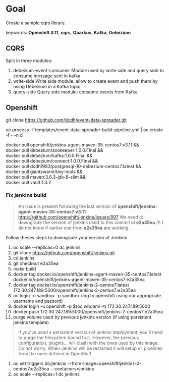 # Goal

Create a sample cqrs library.

keywords: **Openshift 3.11**, **cqrs**, **Quarkus**, **Kafka**, **Debezium**  

## CQRS

Split in three modules:
1. debezium-event-consumer
Module used by write side and query side to consume message sent in kafka.
1. write-side
Write side module: allow to create event and push them by using Debezium in a Kafka topic.
1. query-side
Query side module: consume events from Kafka.

## Openshift

git clone https://github.com/dcdh/event-data-spreader.git

oc process -f templates/event-data-spreader-build-pipeline.yml | oc create -f - -n ci

docker pull openshift/jenkins-agent-maven-35-centos7:v3.11 && \
docker pull debezium/zookeeper:1.0.0.Final && \
docker pull debezium/kafka:1.0.0.Final && \
docker pull debezium/connect:1.0.0.Final && \
docker pull dcdh1983/postgresql-10-debezium-centos7:latest && \
docker pull giantswarm/tiny-tools && \
docker pull maven:3.6.3-jdk-8-slim && \
docker pull vault:1.3.2

### Fix jenkins build
> An issue is present following the last version of **openshift/jenkins-agent-maven-35-centos7:v3.11**
> https://github.com/openshift/jenkins/issues/997
> We need to downgrade the version of jenkins used to this commit id **e2a35ea**
> /!\ I do not know if earlier one from **e2a35ea** are working.

Follow theses steps to downgrade your version of Jenkins

1. oc scale --replicas=0 dc jenkins
1. git clone https://github.com/openshift/jenkins.git
1. cd jenkins
1. git checkout e2a35ea
1. make build
1. docker tag docker.io/openshift/jenkins-agent-maven-35-centos7:latest docker.io/openshift/jenkins-agent-maven-35-centos7:e2a35ea
1. docker tag docker.io/openshift/jenkins-2-centos7:latest 172.30.247.189:5000/openshift/jenkins-2-centos7:e2a35ea
1. oc login -u sandbox -p sandbox (log to openshift using our appropriate username and passord)
1. docker login -u openshift -p $(oc whoami -t) 172.30.247.189:5000
1. docker push 172.30.247.189:5000/openshift/jenkins-2-centos7:e2a35ea
1. purge volume used by previous jenkins version (if using persistent jenkins template)
> If you've used a persistent version of jenkins deployment, you'll need to purge the filesystem bound to it.
> However, the previous configuration, plugins... will clash with the ones used by this image.
> Do not worry. When Jenkins will be restarted it will setup all pipelines from the ones defined in OpenShift.
1. oc set triggers dc/jenkins --from-image=openshift/jenkins-2-centos7:e2a35ea --containers=jenkins
1. oc scale --replicas=1 dc jenkins
